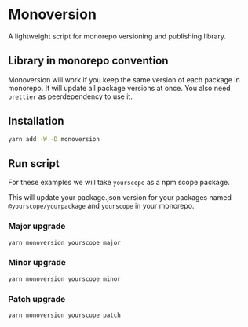 # Monoversion

A lightweight script for monorepo versioning and publishing library.

## Library in monorepo convention

Monoversion will work if you keep the same version of each package in monorepo. It will update all package versions at once.
You also need `prettier` as peerdependency to use it.

## Installation

```bash
yarn add -W -D monoversion
```

## Run script

For these examples we will take `yourscope` as a npm scope package.

This will update your package.json version for your packages named `@yourscope/yourpackage` and `yourscope` in your monorepo.

### Major upgrade

```bash
yarn monoversion yourscope major
```

### Minor upgrade

```bash
yarn monoversion yourscope minor
```

### Patch upgrade

```bash
yarn monoversion yourscope patch
```
